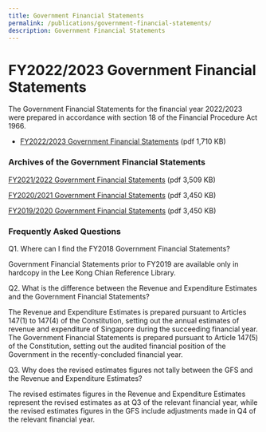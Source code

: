 ```yaml
---
title: Government Financial Statements
permalink: /publications/government-financial-statements/
description: Government Financial Statements
---
```

FY2022/2023 Government Financial Statements
==============================================

The Government Financial Statements for the financial year 2022/2023 were prepared in accordance with section 18 of the Financial Procedure Act 1966. 

*   [FY2022/2023 Government Financial Statements](FY2022_Government_Financial_Statements.pdf) (pdf 1,710 KB)

### Archives of the Government Financial Statements

[FY2021/2022 Government Financial Statements](/files/Publications/fy2021-government-financial-statements.pdf) (pdf 3,509 KB)

[FY2020/2021 Government Financial Statements](/files/Publications/FY2020-Government-Financial-Statements.pdf) (pdf 3,450 KB)

[FY2019/2020 Government Financial Statements](/files/Publications/FY2019-Government-Financial-Statements.pdf) (pdf 3,450 KB)


### Frequently Asked Questions

Q1. Where can I find the FY2018 Government Financial Statements?

Government Financial Statements prior to FY2019 are available only in hardcopy in the Lee Kong Chian Reference Library.

Q2. What is the difference between the Revenue and Expenditure Estimates and the Government Financial Statements?

The Revenue and Expenditure Estimates is prepared pursuant to Articles 147(1) to 147(4) of the Constitution, setting out the annual estimates of revenue and expenditure of Singapore during the succeeding financial year. The Government Financial Statements is prepared pursuant to Article 147(5) of the Constitution, setting out the audited financial position of the Government in the recently-concluded financial year.

Q3. Why does the revised estimates figures not tally between the GFS and the Revenue and Expenditure Estimates?

The revised estimates figures in the Revenue and Expenditure Estimates represent the revised estimates as at Q3 of the relevant financial year, while the revised estimates figures in the GFS include adjustments made in Q4 of the relevant financial year.